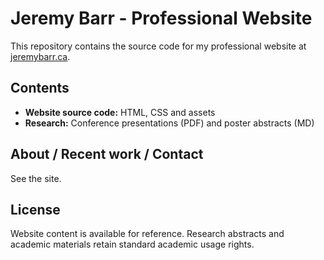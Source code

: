 # Jeremy Barr - Professional Website

This repository contains the source code for my professional website at [jeremybarr.ca](https://www.jeremybarr.ca/).

## Contents

+ **Website source code:** HTML, CSS and assets
+ **Research:** Conference presentations (PDF) and poster abstracts (MD)

## About / Recent work / Contact

See the site.

## License

Website content is available for reference. Research abstracts and academic materials retain standard academic usage rights.